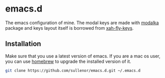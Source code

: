 # emacs.d
The emacs configuration of mine. The modal keys are made with [modalka](https://github.com/mrkkrp/modalka) package and keys layout itself is borrowed from [xah-fly-keys](https://github.com/xahlee/xah-fly-keys).

## Installation
Make sure that you use a latest version of emacs. If you are a mac os user, you can use [homebrew](https://brew.sh) to upgrade the installed version of it.

```bash
git clone https://github.com/sullenor/emacs.d.git ~/.emacs.d
```
